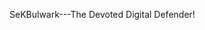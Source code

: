 SeKBulwark---The Devoted Digital Defender!

<!---
ThohfathusalihaC/ThohfathusalihaC is a ✨ special ✨ repository because its `README.md` (this file) appears on your GitHub profile.
You can click the Preview link to take a look at your changes.
--->
